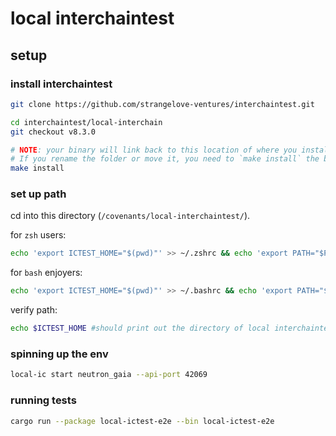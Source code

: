 # local interchaintest

## setup

### install interchaintest

```bash
git clone https://github.com/strangelove-ventures/interchaintest.git
```

```bash
cd interchaintest/local-interchain
git checkout v8.3.0
```

```bash
# NOTE: your binary will link back to this location of where you install.
# If you rename the folder or move it, you need to `make install` the binary again.
make install
```

### set up path

cd into this directory (`/covenants/local-interchaintest/`).

for `zsh` users:

```bash
echo 'export ICTEST_HOME="$(pwd)"' >> ~/.zshrc && echo 'export PATH="$PATH:$ICTEST_HOME"' >> ~/.zshrc && source ~/.zshrc
```

for `bash` enjoyers:

```bash
echo 'export ICTEST_HOME="$(pwd)"' >> ~/.bashrc && echo 'export PATH="$PATH:$ICTEST_HOME"' >> ~/.bashrc && source ~/.bashrc
```

verify path:

```bash
echo $ICTEST_HOME #should print out the directory of local interchaintest
```

### spinning up the env

```bash
local-ic start neutron_gaia --api-port 42069
```


### running tests

```bash
cargo run --package local-ictest-e2e --bin local-ictest-e2e
```
